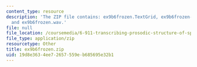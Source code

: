 ```yaml
---
content_type: resource
description: 'The ZIP file contains: ex9b6frozen.TextGrid, ex9b6frozen-ans.TextGrid,
  and ex9b6frozen.wav.'
file: null
file_location: /coursemedia/6-911-transcribing-prosodic-structure-of-spoken-utterances-with-tobi-january-iap-2006/19d8e3634ee72657559eb685695e32b1_ex9b6frozen.zip
file_type: application/zip
resourcetype: Other
title: ex9b6frozen.zip
uid: 19d8e363-4ee7-2657-559e-b685695e32b1
---
```

